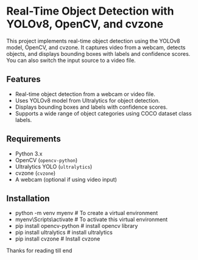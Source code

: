 # Real-Time Object Detection with YOLOv8, OpenCV, and cvzone

This project implements real-time object detection using the YOLOv8 model, OpenCV, and cvzone. It captures video from a webcam, detects objects, and displays bounding boxes with labels and confidence scores. You can also switch the input source to a video file.

## Features

- Real-time object detection from a webcam or video file.
- Uses YOLOv8 model from Ultralytics for object detection.
- Displays bounding boxes and labels with confidence scores.
- Supports a wide range of object categories using COCO dataset class labels.

## Requirements

- Python 3.x
- OpenCV (`opencv-python`)
- Ultralytics YOLO (`ultralytics`)
- cvzone (`cvzone`)
- A webcam (optional if using video input)

## Installation

- python -m venv myenv # To create a virtual environment
- myenv\Scripts\activate # To activate this virtual environment
- pip install opencv-python # install opencv library
- pip install ultralytics # install ultralytics
- pip install cvzone # Install cvzone

Thanks for reading till end
